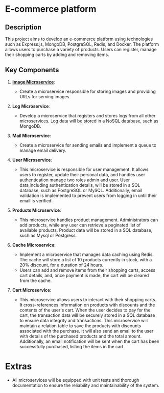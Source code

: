 # E-commerce platform

## Description
This project aims to develop an e-commerce platform using technologies such as Express.js, MongoDB, PostgreSQL, Redis, and Docker. The platform allows users to purchase a variety of products. Users can register, manage their shopping carts by adding and removing items.

## Key Components
1. **[Image Microservice](https://github.com/Cbermudez98/e-commerce-image-microservice)**:
   - Create a microservice responsible for storing images and providing URLs for serving images.

2. **Log Microservice**:
   - Develop a microservice that registers and stores logs from all other microservices. Log data will be stored in a NoSQL database, such as MongoDB.

3. **Mail Microservice**:
   - Create a microservice for sending emails and implement a queue to manage email delivery.

4. **User Microservice**:
   - This microservice is responsible for user management. It allows users to register, update their personal data, and handles user authentication manage two roles admin and user. User data,including authentication details, will be stored in a SQL database, such as PostgreSQL or MySQL. Additionally, email validation is implemented to prevent users from logging in until their email is verified.

5. **Products Microservice**:
   - This microservice handles product management. Administrators can add products, while any user can retrieve a paginated list of available products. Product data will be stored in a SQL database, such as Mysql or Postgress.

6. **Cache Microservice**:
   - Implement a microservice that manages data caching using Redis. The cache will store a list of 10 products currently in stock, with a 20% discount, for a duration of 24 hours.
   - Users can add and remove items from their shopping carts, access cart details, and, once payment is made, the cart will be cleared from the cache.

7. **Cart Microservice**:
   - This microservice allows users to interact with their shopping carts. It cross-references information on products with discounts and the contents of the user's cart. When the user decides to pay for the cart, the transaction data will be securely stored in a SQL database to ensure data integrity and transactions. This microservice will maintain a relation table to save the products with discounts associated with the purchase. It will also send an email to the user with details of the purchased products and the total amount. Additionally, an email notification will be sent when the cart has been successfully purchased, listing the items in the cart.

# Extras
- All microservices will be equipped with unit tests and thorough documentation to ensure the reliability and maintainability of the system.

